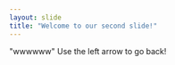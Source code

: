 ```yaml
---
layout: slide
title: "Welcome to our second slide!"
---
```

"wwwwww"
Use the left arrow to go back!

